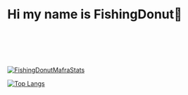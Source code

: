 # Hi my name is FishingDonut👋
<br/>
<br/>
<br/>
<br/>


[![FishingDonutMafraStats](https://github-readme-stats.vercel.app/api?username=FishingDonut&theme=transparent)](https://github.com/FishingDonut/)

[![Top Langs](https://github-readme-stats.vercel.app/api/top-langs/?username=FishingDonut&layout=compact&theme=transparent)](https://github.com/FishingDonut/)
